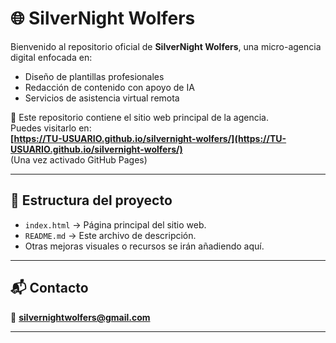 # 🌐 SilverNight Wolfers

Bienvenido al repositorio oficial de **SilverNight Wolfers**, una micro-agencia digital enfocada en:

- Diseño de plantillas profesionales
- Redacción de contenido con apoyo de IA
- Servicios de asistencia virtual remota

🚀 Este repositorio contiene el sitio web principal de la agencia.  
Puedes visitarlo en:  
**[https://TU-USUARIO.github.io/silvernight-wolfers/](https://TU-USUARIO.github.io/silvernight-wolfers/)**  
(Una vez activado GitHub Pages)

---

## 📁 Estructura del proyecto

- `index.html` → Página principal del sitio web.
- `README.md` → Este archivo de descripción.
- Otras mejoras visuales o recursos se irán añadiendo aquí.

---

## 📬 Contacto

📧 **silvernightwolfers@gmail.com**

---

